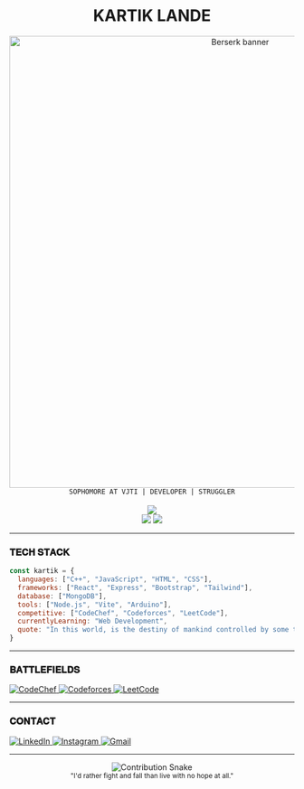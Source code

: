 # <div align="center">KARTIK LANDE</div>

<div align="center">
  <img src="https://raw.githubusercontent.com/lande26/lande26/main/header.png" width="800" alt="Berserk banner" />
</div>

<div align="center">
  <code>SOPHOMORE AT VJTI | DEVELOPER | STRUGGLER</code>
</div>

<br>

<div align="center">
  <img src="https://github-readme-streak-stats.herokuapp.com/?user=lande26&theme=black-ice&hide_border=true&stroke=0000&background=0D1117" />
</div>

<div align="center">
  <img src="https://github-readme-stats.vercel.app/api?username=lande26&hide_title=true&hide_border=true&show_icons=true&include_all_commits=true&count_private=true&line_height=21&bg_color=0D1117&text_color=FFFFFF&icon_color=FFFFFF" />
  <img src="https://github-readme-stats.vercel.app/api/top-langs/?username=lande26&hide=html&hide_title=true&hide_border=true&layout=compact&langs_count=8&bg_color=0D1117&text_color=FFFFFF" />
</div>

---

### 𝐓𝐄𝐂𝐇 𝐒𝐓𝐀𝐂𝐊

```javascript
const kartik = {
  languages: ["C++", "JavaScript", "HTML", "CSS"],
  frameworks: ["React", "Express", "Bootstrap", "Tailwind"],
  database: ["MongoDB"],
  tools: ["Node.js", "Vite", "Arduino"],
  competitive: ["CodeChef", "Codeforces", "LeetCode"],
  currentlyLearning: "Web Development",
  quote: "In this world, is the destiny of mankind controlled by some transcendental entity or law? Is it like the hand of God hovering above? At least it is true that man has no control, even over his own will."
}
```

---

### 𝐁𝐀𝐓𝐓𝐋𝐄𝐅𝐈𝐄𝐋𝐃𝐒

<div>
  <a href="https://www.codechef.com/users/kartiklande70">
    <img src="https://img.shields.io/badge/CodeChef-%23000000.svg?style=flat-square&logo=codechef&logoColor=white" alt="CodeChef" />
  </a>
  <a href="https://codeforces.com/profile/kartik70">
    <img src="https://img.shields.io/badge/Codeforces-%23000000.svg?style=flat-square&logo=codeforces&logoColor=white" alt="Codeforces" />
  </a>
  <a href="https://www.leetcode.com/kartiklande70">
    <img src="https://img.shields.io/badge/LeetCode-%23000000.svg?style=flat-square&logo=leetcode&logoColor=white" alt="LeetCode" />
  </a>
</div>

---

### 𝐂𝐎𝐍𝐓𝐀𝐂𝐓

<div>
  <a href="https://linkedin.com/in/kartik-lande">
    <img src="https://img.shields.io/badge/LinkedIn-%23000000.svg?style=flat-square&logo=linkedin&logoColor=white" alt="LinkedIn" />
  </a>
  <a href="https://instagram.com/kartik70">
    <img src="https://img.shields.io/badge/Instagram-%23000000.svg?style=flat-square&logo=instagram&logoColor=white" alt="Instagram" />
  </a>
  <a href="mailto:kartiklande70@gmail.com">
    <img src="https://img.shields.io/badge/Gmail-%23000000.svg?style=flat-square&logo=gmail&logoColor=white" alt="Gmail" />
  </a>
</div>

---

<div align="center">
  <img src="https://github.com/lande26/lande26/blob/output/github-contribution-grid-snake-dark.svg" alt="Contribution Snake" />
</div>

<div align="center">
  <sub>
    "I'd rather fight and fall than live with no hope at all."
  </sub>
</div>
